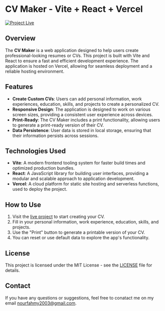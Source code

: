 # CV Maker - Vite + React + Vercel

[![Project Live](https://img.shields.io/badge/Project-Live-brightgreen.svg)](https://cv-builder-noureldeen.vercel.app/)

## Overview
The **CV Maker** is a web application designed to help users create professional-looking resumes or CVs. This project is built with Vite and React to ensure a fast and efficient development experience. The application is hosted on Vercel, allowing for seamless deployment and a reliable hosting environment.

## Features
- **Create Custom CVs**: Users can add personal information, work experiences, education, skills, and projects to create a personalized CV.
- **Responsive Design**: The application is designed to work on various screen sizes, providing a consistent user experience across devices.
- **Print-Ready**: The CV Maker includes a print functionality, allowing users to generate a print-ready version of their CV.
- **Data Persistence**: User data is stored in local storage, ensuring that their information persists across sessions.

## Technologies Used
- **Vite**: A modern frontend tooling system for faster build times and optimized production bundles.
- **React**: A JavaScript library for building user interfaces, providing a modular and scalable approach to application development.
- **Vercel**: A cloud platform for static site hosting and serverless functions, used to deploy the project.

## How to Use
1. Visit the [live project](https://cv-builder-noureldeen.vercel.app/) to start creating your CV.
2. Fill in your personal information, work experience, education, skills, and projects.
3. Use the "Print" button to generate a printable version of your CV.
4. You can reset or use default data to explore the app's functionality.


## License
This project is licensed under the MIT License - see the [LICENSE](LICENSE) file for details.

## Contact
If you have any questions or suggestions, feel free to conatact me on my email nourfahmy2003@gmail.com.

